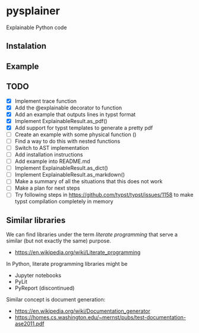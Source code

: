 # pysplainer
Explainable Python code

## Instalation

## Example

## TODO

- [x] Implement trace function
- [x] Add the @explainable decorator to function
- [x] Add an example that outputs lines in typst format
- [x] Implement ExplainableResult.as_pdf()
- [x] Add support for typst templates to generate a pretty pdf
- [ ] Create an example with some physical function ()
- [ ] Find a way to do this with nested functions
- [ ] Switch to AST implementation
- [ ] Add installation instructions
- [ ] Add example into README.md
- [ ] Implement ExplainableResult.as_dict()
- [ ] Implement ExplainableResult.as_markdown()
- [ ] Make a summary of all the situations that this does not work
- [ ] Make a plan for next steps
- [ ] Try following steps in https://github.com/typst/typst/issues/1158 to make typst compilation completely in memory
 
## Similar libraries

We can find libraries under the term _literate programming_ that serve a similar (but not exactly the same) purpose. 

- https://en.wikipedia.org/wiki/Literate_programming

In Python, literate programming libraries might be

- Jupyter notebooks
- PyLit
- PyReport (discontinued)

Similar concept is document generation:
- https://en.wikipedia.org/wiki/Documentation_generator
- https://homes.cs.washington.edu/~mernst/pubs/test-documentation-ase2011.pdf